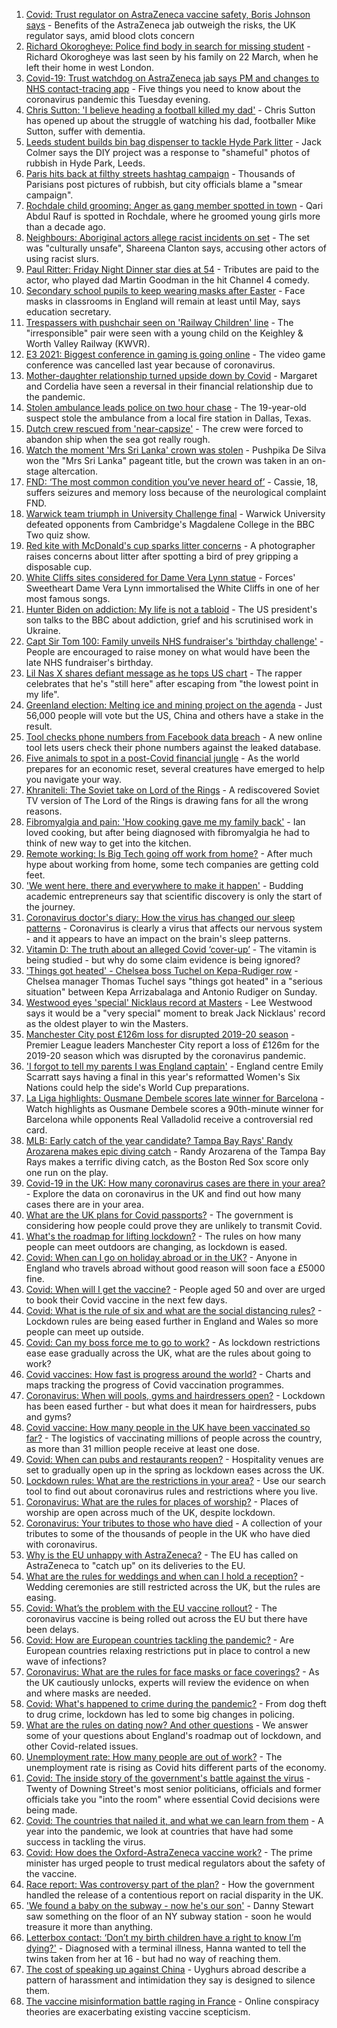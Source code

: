 1. [Covid: Trust regulator on AstraZeneca vaccine safety, Boris Johnson says](https://www.bbc.co.uk/news/uk-56654022) - Benefits of the AstraZeneca jab outweigh the risks, the UK regulator says, amid blood clots concern
2. [Richard Okorogheye: Police find body in search for missing student](https://www.bbc.co.uk/news/uk-56641583) - Richard Okorogheye was last seen by his family on 22 March, when he left their home in west London.
3. [Covid-19: Trust watchdog on AstraZeneca jab says PM and changes to NHS contact-tracing app](https://www.bbc.co.uk/news/uk-56653755) - Five things you need to know about the coronavirus pandemic this Tuesday evening.
4. [Chris Sutton: 'I believe heading a football killed my dad'](https://www.bbc.co.uk/sport/av/football/56651464) - Chris Sutton has opened up about the struggle of watching his dad, footballer Mike Sutton, suffer with dementia.
5. [Leeds student builds bin bag dispenser to tackle Hyde Park litter](https://www.bbc.co.uk/news/uk-england-leeds-56654705) - Jack Colmer says the DIY project was a response to "shameful" photos of rubbish in Hyde Park, Leeds.
6. [Paris hits back at filthy streets hashtag campaign](https://www.bbc.co.uk/news/world-europe-56650305) - Thousands of Parisians post pictures of rubbish, but city officials blame a "smear campaign".
7. [Rochdale child grooming: Anger as gang member spotted in town](https://www.bbc.co.uk/news/uk-england-manchester-56650674) - Qari Abdul Rauf is spotted in Rochdale, where he groomed young girls more than a decade ago.
8. [Neighbours: Aboriginal actors allege racist incidents on set](https://www.bbc.co.uk/news/world-australia-56652191) - The set was "culturally unsafe", Shareena Clanton says, accusing other actors of using racist slurs.
9. [Paul Ritter: Friday Night Dinner star dies at 54](https://www.bbc.co.uk/news/entertainment-arts-56649661) - Tributes are paid to the actor, who played dad Martin Goodman in the hit Channel 4 comedy.
10. [Secondary school pupils to keep wearing masks after Easter](https://www.bbc.co.uk/news/education-56651135) - Face masks in classrooms in England will remain at least until May, says education secretary.
11. [Trespassers with pushchair seen on 'Railway Children' line](https://www.bbc.co.uk/news/uk-england-leeds-56647135) - The "irresponsible" pair were seen with a young child on the Keighley & Worth Valley Railway (KWVR).
12. [E3 2021: Biggest conference in gaming is going online](https://www.bbc.co.uk/news/newsbeat-56654159) - The video game conference was cancelled last year because of coronavirus.
13. [Mother-daughter relationship turned upside down by Covid](https://www.bbc.co.uk/news/business-56651554) - Margaret and Cordelia have seen a reversal in their financial relationship due to the pandemic.
14. [Stolen ambulance leads police on two hour chase](https://www.bbc.co.uk/news/world-us-canada-56654800) - The 19-year-old suspect stole the ambulance from a local fire station in Dallas, Texas.
15. [Dutch crew rescued from 'near-capsize'](https://www.bbc.co.uk/news/world-europe-56655756) - The crew were forced to abandon ship when the sea got really rough.
16. [Watch the moment 'Mrs Sri Lanka' crown was stolen](https://www.bbc.co.uk/news/uk-56651585) - Pushpika De Silva won the "Mrs Sri Lanka" pageant title, but the crown was taken in an on-stage altercation.
17. [FND: ‘The most common condition you’ve never heard of’](https://www.bbc.co.uk/news/uk-england-leeds-56609351) - Cassie, 18, suffers seizures and memory loss because of the neurological complaint FND.
18. [Warwick team triumph in University Challenge final](https://www.bbc.co.uk/news/uk-england-coventry-warwickshire-56650924) - Warwick University defeated opponents from Cambridge's Magdalene College in the BBC Two quiz show.
19. [Red kite with McDonald's cup sparks litter concerns](https://www.bbc.co.uk/news/uk-england-suffolk-56648701) - A photographer raises concerns about litter after spotting a bird of prey gripping a disposable cup.
20. [White Cliffs sites considered for Dame Vera Lynn statue](https://www.bbc.co.uk/news/uk-england-56649717) - Forces' Sweetheart Dame Vera Lynn immortalised the White Cliffs in one of her most famous songs.
21. [Hunter Biden on addiction: My life is not a tabloid](https://www.bbc.co.uk/news/world-us-canada-56641577) - The US president's son talks to the BBC about addiction, grief and his scrutinised work in Ukraine.
22. [Capt Sir Tom 100: Family unveils NHS fundraiser's 'birthday challenge'](https://www.bbc.co.uk/news/uk-england-beds-bucks-herts-56641436) - People are encouraged to raise money on what would have been the late NHS fundraiser's birthday.
23. [Lil Nas X shares defiant message as he tops US chart](https://www.bbc.co.uk/news/entertainment-arts-56648936) - The rapper celebrates that he's "still here" after escaping from "the lowest point in my life".
24. [Greenland election: Melting ice and mining project on the agenda](https://www.bbc.co.uk/news/world-europe-56643429) - Just 56,000 people will vote but the US, China and others have a stake in the result.
25. [Tool checks phone numbers from Facebook data breach](https://www.bbc.co.uk/news/technology-56650387) - A new online tool lets users check their phone numbers against the leaked database.
26. [Five animals to spot in a post-Covid financial jungle](https://www.bbc.co.uk/news/business-56484986) - As the world prepares for an economic reset, several creatures have emerged to help you navigate your way.
27. [Khraniteli: The Soviet take on Lord of the Rings](https://www.bbc.co.uk/news/world-europe-56641258) - A rediscovered Soviet TV version of The Lord of the Rings is drawing fans for all the wrong reasons.
28. [Fibromyalgia and pain: 'How cooking gave me my family back'](https://www.bbc.co.uk/news/disability-56536589) - Ian loved cooking, but after being diagnosed with fibromyalgia he had to think of new way to get into the kitchen.
29. [Remote working: Is Big Tech going off work from home?](https://www.bbc.co.uk/news/technology-56614285) - After much hype about working from home, some tech companies are getting cold feet.
30. ['We went here, there and everywhere to make it happen'](https://www.bbc.co.uk/news/business-56397086) - Budding academic entrepreneurs say that scientific discovery is only the start of the journey.
31. [Coronavirus doctor's diary: How the virus has changed our sleep patterns](https://www.bbc.co.uk/news/health-56618649) - Coronavirus is clearly a virus that affects our nervous system - and it appears to have an impact on the brain's sleep patterns.
32. [Vitamin D: The truth about an alleged Covid ‘cover-up’](https://www.bbc.co.uk/news/health-56180921) - The vitamin is being studied - but why do some claim evidence is being ignored?
33. ['Things got heated' - Chelsea boss Tuchel on Kepa-Rudiger row](https://www.bbc.co.uk/sport/football/56649607) - Chelsea manager Thomas Tuchel says "things got heated" in a "serious situation" between Kepa Arrizabalaga and Antonio Rudiger on Sunday.
34. [Westwood eyes 'special' Nicklaus record at Masters](https://www.bbc.co.uk/sport/golf/56652753) - Lee Westwood says it would be a "very special" moment to break Jack Nicklaus' record as the oldest player to win the Masters.
35. [Manchester City post £126m loss for disrupted 2019-20 season](https://www.bbc.co.uk/sport/football/56653382) - Premier League leaders Manchester City report a loss of £126m for the 2019-20 season which was disrupted by the coronavirus pandemic.
36. ['I forgot to tell my parents I was England captain'](https://www.bbc.co.uk/sport/rugby-union/56650185) - England centre Emily Scarratt says having a final in this year's reformatted Women's Six Nations could help the side's World Cup preparations.
37. [La Liga highlights: Ousmane Dembele scores late winner for Barcelona](https://www.bbc.co.uk/sport/av/football/56644951) - Watch highlights as Ousmane Dembele scores a 90th-minute winner for Barcelona while opponents Real Valladolid receive a controversial red card.
38. [MLB: Early catch of the year candidate? Tampa Bay Rays' Randy Arozarena makes epic diving catch](https://www.bbc.co.uk/sport/av/baseball/56647959) - Randy Arozarena of the Tampa Bay Rays makes a terrific diving catch, as the Boston Red Sox score only one run on the play.
39. [Covid-19 in the UK: How many coronavirus cases are there in your area?](https://www.bbc.co.uk/news/uk-51768274) - Explore the data on coronavirus in the UK and find out how many cases there are in your area.
40. [What are the UK plans for Covid passports?](https://www.bbc.co.uk/news/explainers-55718553) - The government is considering how people could prove they are unlikely to transmit Covid.
41. [What's the roadmap for lifting lockdown?](https://www.bbc.co.uk/news/explainers-52530518) - The rules on how many people can meet outdoors are changing, as lockdown is eased.
42. [Covid: When can I go on holiday abroad or in the UK?](https://www.bbc.co.uk/news/explainers-52646738) - Anyone in England who travels abroad without good reason will soon face a £5000 fine.
43. [Covid: When will I get the vaccine?](https://www.bbc.co.uk/news/health-55045639) - People aged 50 and over are urged to book their Covid vaccine in the next few days.
44. [Covid: What is the rule of six and what are the social distancing rules?](https://www.bbc.co.uk/news/uk-51506729) - Lockdown rules are being eased further in England and Wales so more people can meet up outside.
45. [Covid: Can my boss force me to go to work?](https://www.bbc.co.uk/news/business-52567567) - As lockdown restrictions ease ease gradually across the UK, what are the rules about going to work?
46. [Covid vaccines: How fast is progress around the world?](https://www.bbc.co.uk/news/world-56237778) - Charts and maps tracking the progress of Covid vaccination programmes.
47. [Coronavirus: When will pools, gyms and hairdressers open?](https://www.bbc.co.uk/news/explainers-53349989) - Lockdown has been eased further - but what does it mean for hairdressers, pubs and gyms?
48. [Covid vaccine: How many people in the UK have been vaccinated so far?](https://www.bbc.co.uk/news/health-55274833) - The logistics of vaccinating millions of people across the country, as more than 31 million people receive at least one dose.
49. [Covid: When can pubs and restaurants reopen?](https://www.bbc.co.uk/news/business-52977388) - Hospitality venues are set to gradually open up in the spring as lockdown eases across the UK.
50. [Lockdown rules: What are the restrictions in your area?](https://www.bbc.co.uk/news/uk-54373904) - Use our search tool to find out about coronavirus rules and restrictions where you live.
51. [Coronavirus: What are the rules for places of worship?](https://www.bbc.co.uk/news/explainers-53219921) - Places of worship are open across much of the UK, despite lockdown.
52. [Coronavirus: Your tributes to those who have died](https://www.bbc.co.uk/news/uk-52676411) - A collection of your tributes to some of the thousands of people in the UK who have died with coronavirus.
53. [Why is the EU unhappy with AstraZeneca?](https://www.bbc.co.uk/news/56483766) - The EU has called on AstraZeneca to "catch up" on its deliveries to the EU.
54. [What are the rules for weddings and when can I hold a reception?](https://www.bbc.co.uk/news/explainers-52811509) - Wedding ceremonies are still restricted across the UK, but the rules are easing.
55. [Covid: What’s the problem with the EU vaccine rollout?](https://www.bbc.co.uk/news/explainers-52380823) - The coronavirus vaccine is being rolled out across the EU but there have been delays.
56. [Covid: How are European countries tackling the pandemic?](https://www.bbc.co.uk/news/explainers-53640249) - Are European countries relaxing restrictions put in place to control a new wave of infections?
57. [Coronavirus: What are the rules for face masks or face coverings?](https://www.bbc.co.uk/news/health-51205344) - As the UK cautiously unlocks, experts will review the evidence on when and where masks are needed.
58. [Covid: What's happened to crime during the pandemic?](https://www.bbc.co.uk/news/56463680) - From dog theft to drug crime, lockdown has led to some big changes in policing.
59. [What are the rules on dating now? And other questions](https://www.bbc.co.uk/news/world-asia-china-51176409) - We answer some of your questions about England's roadmap out of lockdown, and other Covid-related issues.
60. [Unemployment rate: How many people are out of work?](https://www.bbc.co.uk/news/business-52660591) - The unemployment rate is rising as Covid hits different parts of the economy.
61. [Covid: The inside story of the government's battle against the virus](https://www.bbc.co.uk/news/uk-politics-56361599) - Twenty of Downing Street's most senior politicians, officials and former officials take you "into the room" where essential Covid decisions were being made.
62. [Covid: The countries that nailed it, and what we can learn from them](https://www.bbc.co.uk/news/uk-56455030) - A year into the pandemic, we look at countries that have had some success in tackling the virus.
63. [Covid: How does the Oxford-AstraZeneca vaccine work?](https://www.bbc.co.uk/news/health-55302595) - The prime minister has urged people to trust medical regulators about the safety of the vaccine.
64. [Race report: Was controversy part of the plan?](https://www.bbc.co.uk/news/uk-politics-56578839) - How the government handled the release of a contentious report on racial disparity in the UK.
65. ['We found a baby on the subway - now he's our son'](https://www.bbc.co.uk/news/stories-56409764) - Danny Stewart saw something on the floor of an NY subway station - soon he would treasure it more than anything.
66. [Letterbox contact: ‘Don’t my birth children have a right to know I’m dying?'](https://www.bbc.co.uk/news/stories-56576285) - Diagnosed with a terminal illness, Hanna wanted to tell the twins taken from her at 16 - but had no way of reaching them.
67. [The cost of speaking up against China](https://www.bbc.co.uk/news/world-asia-china-56563449) - Uyghurs abroad describe a pattern of harassment and intimidation they say is designed to silence them.
68. [The vaccine misinformation battle raging in France](https://www.bbc.co.uk/news/blogs-trending-56526265) - Online conspiracy theories are exacerbating existing vaccine scepticism.
